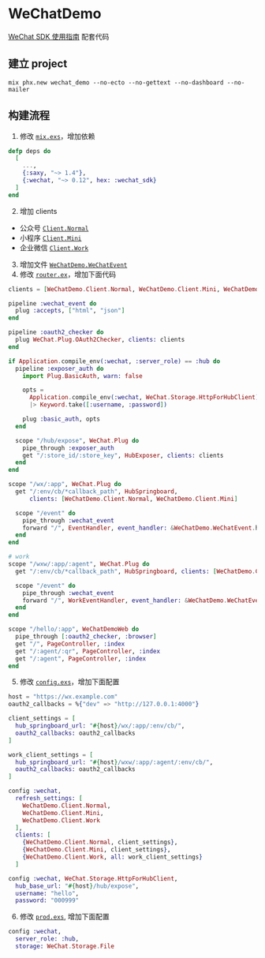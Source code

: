 # WeChatDemo

[WeChat SDK 使用指南](https://feng19.com/2022/07/08/wechat_for_elixir_usage/) 配套代码

## 建立 project

```shell
mix phx.new wechat_demo --no-ecto --no-gettext --no-dashboard --no-mailer
```

## 构建流程

1. 修改 [`mix.exs`](mix.exs)，增加依赖

  ```elixir
  defp deps do
    [
      ...,
      {:saxy, "~> 1.4"},
      {:wechat, "~> 0.12", hex: :wechat_sdk}
    ]
  end
  ```

2. 增加 clients
  - 公众号 [`Client.Normal`](lib/wechat_demo/client/normal.ex)
  - 小程序 [`Client.Mini`](lib/wechat_demo/client/mini.ex)
  - 企业微信 [`Client.Work`](lib/wechat_demo/client/work.ex)

3. 增加文件 [`WeChatDemo.WeChatEvent`](lib/wechat_demo/wechat_event.ex)
4. 修改 [`router.ex`](lib/wechat_demo_web/router.ex)，增加下面代码

  ```elixir
  clients = [WeChatDemo.Client.Normal, WeChatDemo.Client.Mini, WeChatDemo.Client.Work]

  pipeline :wechat_event do
    plug :accepts, ["html", "json"]
  end

  pipeline :oauth2_checker do
    plug WeChat.Plug.OAuth2Checker, clients: clients
  end

  if Application.compile_env(:wechat, :server_role) == :hub do
    pipeline :exposer_auth do
      import Plug.BasicAuth, warn: false

      opts =
        Application.compile_env(:wechat, WeChat.Storage.HttpForHubClient)
        |> Keyword.take([:username, :password])

      plug :basic_auth, opts
    end

    scope "/hub/expose", WeChat.Plug do
      pipe_through :exposer_auth
      get "/:store_id/:store_key", HubExposer, clients: clients
    end
  end

  scope "/wx/:app", WeChat.Plug do
    get "/:env/cb/*callback_path", HubSpringboard,
        clients: [WeChatDemo.Client.Normal, WeChatDemo.Client.Mini]

    scope "/event" do
      pipe_through :wechat_event
      forward "/", EventHandler, event_handler: &WeChatDemo.WeChatEvent.handle_event/3
    end
  end

  # work
  scope "/wxw/:app/:agent", WeChat.Plug do
    get "/:env/cb/*callback_path", HubSpringboard, clients: [WeChatDemo.Client.Work]

    scope "/event" do
      pipe_through :wechat_event
      forward "/", WorkEventHandler, event_handler: &WeChatDemo.WeChatEvent.handle_work_event/4
    end
  end

  scope "/hello/:app", WeChatDemoWeb do
    pipe_through [:oauth2_checker, :browser]
    get "/", PageController, :index
    get "/:agent/:qr", PageController, :index
    get "/:agent", PageController, :index
  end
  ```

5. 修改 [`config.exs`](config/config.exs)，增加下面配置

  ```elixir
  host = "https://wx.example.com"
  oauth2_callbacks = %{"dev" => "http://127.0.0.1:4000"}

  client_settings = [
    hub_springboard_url: "#{host}/wx/:app/:env/cb/",
    oauth2_callbacks: oauth2_callbacks
  ]

  work_client_settings = [
    hub_springboard_url: "#{host}/wxw/:app/:agent/:env/cb/",
    oauth2_callbacks: oauth2_callbacks
  ]

  config :wechat,
    refresh_settings: [
      WeChatDemo.Client.Normal,
      WeChatDemo.Client.Mini,
      WeChatDemo.Client.Work
    ],
    clients: [
      {WeChatDemo.Client.Normal, client_settings},
      {WeChatDemo.Client.Mini, client_settings},
      {WeChatDemo.Client.Work, all: work_client_settings}
    ]

  config :wechat, WeChat.Storage.HttpForHubClient,
    hub_base_url: "#{host}/hub/expose",
    username: "hello",
    password: "000999"
  ```

6. 修改 [`prod.exs`](config/prod.exs), 增加下面配置

  ```elixir
  config :wechat,
    server_role: :hub,
    storage: WeChat.Storage.File
  ```